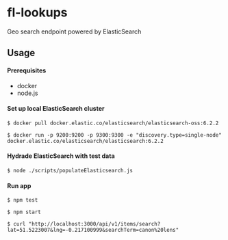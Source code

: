 # fl-lookups
Geo search endpoint powered by ElasticSearch

## Usage

#### Prerequisites
- docker
- node.js

#### Set up local ElasticSearch cluster

```
$ docker pull docker.elastic.co/elasticsearch/elasticsearch-oss:6.2.2
```
```
$ docker run -p 9200:9200 -p 9300:9300 -e "discovery.type=single-node" docker.elastic.co/elasticsearch/elasticsearch:6.2.2
```
#### Hydrade ElasticSearch with test data

```
$ node ./scripts/populateElasticsearch.js
```

#### Run app

```
$ npm test
```
```
$ npm start
```
```
$ curl "http://localhost:3000/api/v1/items/search?lat=51.5223007&lng=-0.217100999&searchTerm=canon%20lens" 
```
